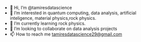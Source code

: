 - 👋 Hi, I’m @tamiresdatascience
- 👀 I’m interested in quantum computing, data analysis, artificial inteligence, material physics,rock  physics.
- 🌱 I’m currently learning rock physics.
- 💞️ I’m looking to collaborate on data analysis projects
- 📫 How to reach me tamiresdatascience29@gmail.com

<!---
tamiresdatascience/tamiresdatascience is a ✨ special ✨ repository because its `README.md` (this file) appears on your GitHub profile.
You can click the Preview link to take a look at your changes.
--->
